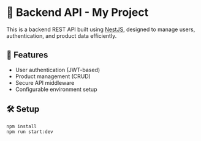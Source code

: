 # 🧠 Backend API - My Project

This is a backend REST API built using [NestJS](https://nestjs.com), designed to manage users, authentication, and product data efficiently.

## 🚀 Features
- User authentication (JWT-based)
- Product management (CRUD)
- Secure API middleware
- Configurable environment setup

## 🛠️ Setup

```bash
npm install
npm run start:dev
